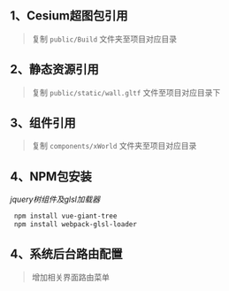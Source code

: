 <!--
 * @Autor: liu_x25@ecidi.com
 * @Date: 2021-11-01 14:28:13
 * @LastEditors: liu_x25@ecidi.com
 * @LastEditTime: 2021-11-02 14:42:16
 * @Description: s包-->
## 1、Cesium超图包引用

> 复制 `public/Build` 文件夹至项目对应目录

## 2、静态资源引用

> 复制 `public/static/wall.gltf` 文件至项目对应目录下

## 3、组件引用

> 复制 `components/xWorld` 文件夹至项目对应目录


## 4、NPM包安装

*jquery树组件及glsl加载器*

```bash
 npm install vue-giant-tree
 npm install webpack-glsl-loader
```

## 4、系统后台路由配置

> 增加相关界面路由菜单